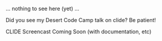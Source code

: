 ... nothing to see here (yet) ...

Did you see my Desert Code Camp talk on clide?  Be patient!

CLIDE Screencast Coming Soon (with documentation, etc)
